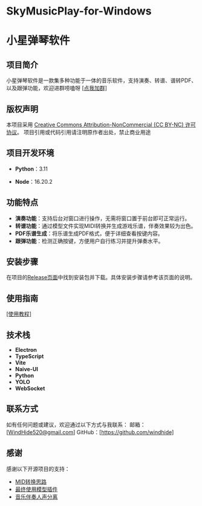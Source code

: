 ﻿# SkyMusicPlay-for-Windows

# 小星弹琴软件

## 项目简介

小星弹琴软件是一款集多种功能于一体的音乐软件，支持演奏、转谱、谱转PDF、以及跟弹功能，欢迎进群唠嗑呀    [[点我加群]](https://qm.qq.com/q/45VZu0b5Xq)

## 版权声明

本项目采用 [Creative Commons Attribution-NonCommercial (CC BY-NC) 许可协议](https://creativecommons.org/licenses/by-nc/4.0/deed.zh-hans)。
项目引用或代码引用请注明原作者出处，禁止商业用途

## 项目开发环境

- **Python**：3.11
  
- **Node**：16.20.2
  

## 功能特点

- **演奏功能**：支持后台对窗口进行操作，无需将窗口置于前台即可正常运行。
- **转谱功能**：通过模型文件实现MIDI转换并生成游戏乐谱，伴奏效果较为出色。
- **PDF乐谱生成**：将乐谱生成PDF格式，便于详细查看按键内容。
- **跟弹功能**：检测正确按键，方便用户自行练习并提升弹奏水平。

## 安装步骤

在项目的[Release页面](https://github.com/windhide/SkyMusicPlay-for-Windows/releases)中找到安装包并下载。具体安装步骤请参考该页面的说明。

## 使用指南

[[使用教程]](https://windhide.netlify.app)

## 技术栈

- **Electron**
- **TypeScript**
- **Vite**
- **Naive-UI**
- **Python**
- **YOLO**
- **WebSocket**

## 联系方式
如有任何问题或建议，欢迎通过以下方式与我联系：
邮箱：[WindHide520@gmail.com]
GitHub：[https://github.com/windhide]

## 感谢

感谢以下开源项目的支持：

- [MID转换思路](https://github.com/azuwis/pianotrans)
- [最终使用模型插件](https://github.com/spotify/basic-pitch)
- [音乐伴奏人声分离](https://github.com/facebookresearch/demucs)
